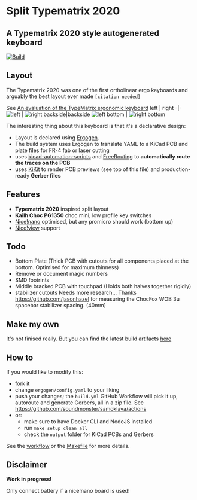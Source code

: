 # Split Typematrix 2020 
## A Typematrix 2020 style autogenerated keyboard
[![Build](https://github.com/tbaumann/typematrix_split_new/actions/workflows/build.yaml/badge.svg)](https://github.com/tbaumann/typematrix_split_new/actions/workflows/build.yaml)

## Layout
The Typematrix 2020 was one of the first ortholinear ergo keyboards and arguably the best layout ever made `[citation needed]`

See [An evaluation of the TypeMatrix ergonomic keyboard](http://www.typematrix.com/documents/TypeMatrix_study.pdf)
left | right
-|-
![left](https://tbaumann.github.io/typematrix_split_new/images/left-top.png) | ![right](https://tbaumann.github.io/typematrix_split_new/images/right-top.png)
backside|backside
![left bottom](https://tbaumann.github.io/typematrix_split_new/images/left-bottom.png) | ![right bottom](https://tbaumann.github.io/typematrix_split_new/images/right-bottom.png)

The interesting thing about this keyboard is that it's a declarative design:
* Layout is declared using [Ergogen](https://github.com/mrzealot/ergogen/). 
* The build system uses Ergogen to translate YAML to a KiCad PCB and plate files for FR-4 fab or laser cutting
* uses [kicad-automation-scripts](https://github.com/productize/kicad-automation-scripts) and [FreeRouting](https://github.com/freerouting/freerouting) to **automatically route the traces on the PCB**
* uses [KiKit](https://github.com/yaqwsx/KiKit) to render PCB previews (see top of this file) and production-ready **Gerber files**

## Features

* **Typematrix 2020** inspired split layout
* **Kailh Choc PG1350** choc mini, low profile key switches
* [Nice!nano](https://nicekeyboards.com/nice-nano) optimised, but any promicro should work (bottom up) 
* [Nice!view](https://nicekeyboards.com/nice-view) support
  
## Todo
* Bottom Plate (Thick PCB with cutouts for all components placed at the bottom. Optimised for maximum thinness)
* Remove or document magic numbers
* SMD footrints
* Middle bracked PCB with touchpad (Holds both halves together rigidly)
* stabilizer cutouts Needs more research...
  Thanks https://github.com/jasonhazel for measuring the ChocFox WOB 3u spacebar stabilizer spacing. (40mm)

## Make my own
It's not finised really. But you can find the latest build artifacts [here](https://tbaumann.github.io/typematrix_split_new/)

## How to

If you would like to modify this:
* fork it
* change `ergogen/config.yaml` to your liking
* push your changes; the `build.yml` GitHub Workflow will pick it up, autoroute and generate Gerbers, all in a zip file.
  See https://github.com/soundmonster/samoklava/actions
* or:
  * make sure to have Docker CLI and NodeJS installed
  * run `make setup clean all`
  * check the `output` folder for KiCad PCBs and Gerbers

See the [workflow](.github/workflows/build.yml) or the [Makefile](Makefile) for more details.

## Disclaimer

**Work in progress!**

Only connect battery if a nice!nano board is used!
